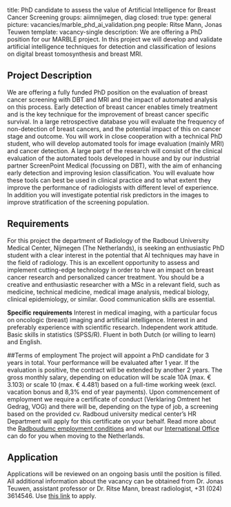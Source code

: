 title: PhD candidate to assess the value of Artificial Intelligence for Breast Cancer Screening
groups: aiimnijmegen, diag
closed: true
type: general
picture: vacancies/marble_phd_ai_validation.png
people: Ritse Mann, Jonas Teuwen 
template: vacancy-single
description: We are offering a PhD position for our MARBLE project. In this project we will develop and validate artificial intelligence techniques for detection and classification of lesions on digital breast tomosynthesis and breast MRI.

## Project Description
We are offering a fully funded PhD position on the evaluation of breast cancer screening with DBT and MRI and the impact of automated analysis on this process. Early detection of breast cancer enables timely treatment and is the key technique for the improvement of breast cancer specific survival. In a large retrospective database you will evaluate the frequency of non-detection of breast cancers, and the potential impact of this on cancer stage and outcome. You will work in close cooperation with a technical PhD student, who will develop automated tools for image evaluation (mainly MRI) and cancer detection. A large part of the research will consist of the clinical evaluation of the automated tools developed in house and by our industrial partner ScreenPoint Medical (focussing on DBT), with the aim of enhancing early detection and improving lesion classification. You will evaluate how these tools can best be used in clinical practice and to what extent they improve the performance of radiologists with different level of experience. In addition you will investigate potential risk predictors in the images to improve stratification of the screening population.

## Requirements
For this project the department of Radiology of the Radboud University Medical Center, Nijmegen (The Netherlands), is seeking an enthusiastic PhD student with a clear interest in the potential that AI techniques may have in the field of radiology. This is an excellent opportunity to assess and implement cutting-edge technology in order to have an impact on breast cancer research and personalized cancer treatment.
You should be a creative and enthusiastic researcher with a MSc in a relevant field, such as medicine, technical medicine, medical image analysis, medical biology, clinical epidemiology, or similar. Good communication skills are essential.

**Specific requirements**
Interest in medical imaging, with a particular focus on oncologic (breast) imaging and artificial intelligence. Interest in and preferably experience with scientific research. Independent work attitude. Basic skills in statistics (SPSS/R). Fluent in both Dutch (or willing to learn) and English.

##Terms of employment
The project will appoint a PhD candidate for 3 years in total. Your performance will be evaluated after 1 year. If the evaluation is positive, the contract will be extended by another 2 years.
The gross monthly salary, depending on education will be scale 10A (max. € 3.103) or scale 10 (max. € 4.481) based on a full-time working week (excl. vacation bonus and 8,3% end of year payments). 
Upon commencement of employment we require a certificate of conduct (Verklaring Omtrent het Gedrag, VOG) and there will be, depending on the type of job, a screening based on the provided cv. Radboud university medical center’s HR Department will apply for this certificate on your behalf.
Read more about the [Radboudumc employment conditions](http://www.radboudumc.nl/en/working-at/terms-and-conditions) and what our [International Office](https://www.radboudumc.nl/en/working-at/international-office) can do for you when moving to the Netherlands.

## Application
Applications will be reviewed on an ongoing basis until the position is filled.
All additional information about the vacancy can be obtained from Dr. Jonas Teuwen, assistant professor or Dr. Ritse Mann, breast radiologist, +31 (024) 3614546. Use [this link](https://www.radboudumc.nl/en/vacancies/70841-phd-candidate-to-assess-the-value-of-artificial-intelligence-for-breast-cancer-screening) to apply.
